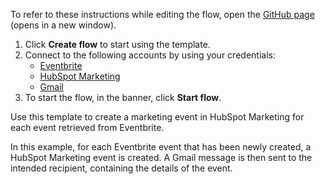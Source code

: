 To refer to these instructions while editing the flow, open the [GitHub page](https://github.com/ot4i/app-connect-templates/tree/master/resources/markdown/Create%20a%20marketing%20event%20in%20HubSpot%20Marketing%20and%20send%20event%20details%20through%20Gmail%20for%20each%20Eventbrite%20event_instructions.md) (opens in a new window).

1. Click **Create flow** to start using the template.
2. Connect to the following accounts by using your credentials:
   - [Eventbrite](https://www.ibm.com/docs/en/app-connect/containers_cd?topic=apps-eventbrite)
   - [HubSpot Marketing](https://www.ibm.com/docs/en/app-connect/containers_cd?topic=apps-hubspot-marketing)
   - [Gmail](https://www.ibm.com/docs/en/app-connect/containers_cd?topic=apps-gmail) 
3. To start the flow, in the banner, click **Start flow**.


Use this template to create a marketing event in HubSpot Marketing for each event retrieved from Eventbrite. 

In this example, for each Eventbrite event that has been newly created, a HubSpot Marketing event is created. A Gmail message is then sent to the intended recipient, containing the details of the event.


